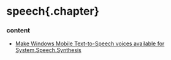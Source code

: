 ﻿
# speech{.chapter}

### content

- [Make Windows Mobile Text-to-Speech voices available for System.Speech.Synthesis](copy_voices.md)
